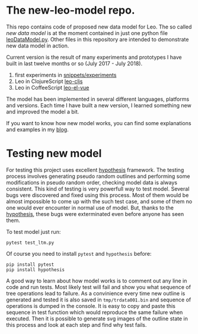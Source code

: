# The new-leo-model repo.
This repo contains code of proposed new data model for Leo. The so called *new
data model* is at the moment contained in just one python file [leoDataModel.py](leoDataModel.py). 
Other files in this repository are intended to demonstrate new data model in action.

Current version is the result of many experiments and prototypes I have built
in last twelve months or so (July 2017 - July 2018).

1. first experiments in [snippets/experiments](https://github.com/leo-editor/snippets/blob/master/experiments/line-numbering.leo)
2. Leo in ClojureScript [leo-cljs](https://repo.computingart.net/leocljs/home)
3. Leo in CoffeeScript [leo-el-vue](https://leoelvue.computingart.net/index)

The model has been implemented in several different languages, platforms and
versions. Each time I have built a new version, I learned something new and improved
the model a bit.

If you want to know how new model works, you can find some explanations and examples
in my [blog](https://computingart.net).

# Testing new model
For testing this project uses excellent [hypothesis](https://hypothesis.works) framework.
The testing process involves generating pseudo random outlines and performing some
modifications in pseudo random order, checking model data is always consistent. This
kind of testing is very powerfull way to test model. Several bugs vere discovered and
fixed using this process. Most of them would be almost impossible to come up with the
such test case, and some of them no one would ever encounter in normal use of model.
But, thanks to the [hypothesis](https://hypothesis.works), these bugs were exterminated
even before anyone has seen them.

To test model just run:

```
pytest test_ltm.py
```

Of course you need to install `pytest` and `hypothesis` before:

```
pip install pytest
pip install hypothesis
```

A good way to learn about how model works is to comment out any line in code and run
tests. Most likely test will fail and show you what sequence of tree operations lead
to failure. As a convinience every time new outline is generated and tested it is also
saved in `tmp/trdata001.bin` and sequence of operations is dumped in the console. It
is easy to copy and paste this sequence in test function which would reproduce the
same failure when executed. Then it is possible to generate svg images of the outline
state in this process and look at each step and find why test fails.

